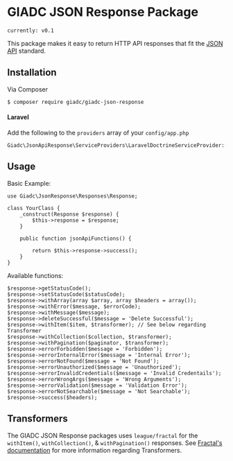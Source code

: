 GIADC JSON Response Package
===========================

`currently: v0.1`

This package makes it easy to return HTTP API responses that fit the [JSON API](http://jsonapi.org/) standard.

## Installation
Via Composer
```
$ composer require giadc/giadc-json-response
```
#### Laravel
Add the following to the `providers` array of your `config/app.php`
```
Giadc\JsonApiResponse\ServiceProviders\LaravelDoctrineServiceProvider::class,
```

## Usage
Basic Example:
```
use Giadc\JsonResponse\Responses\Response;

class YourClass {
    _construct(Response $response) {
        $this->response = $response;
    }

    public function jsonApiFunctions() {
        
        return $this->response->success();
    }
}
```

Available functions:
```
$response->getStatusCode();
$response->setStatusCode($statusCode);
$response->withArray(array $array, array $headers = array());
$response->withError($message, $errorCode);
$response->withMessage($message);
$response->deleteSuccessful($message = 'Delete Successful');
$response->withItem($item, $transformer); // See below regarding Transformer
$response->withCollection($collection, $transformer);
$response->withPagination($paginator, $transformer);
$response->errorForbidden($message = 'Forbidden');
$response->errorInternalError($message = 'Internal Error');
$response->errorNotFound($message = 'Not Found');
$response->errorUnauthorized($message = 'Unauthorized');
$response->errorInvalidCredentials($message = 'Invalid Credentails');
$response->errorWrongArgs($message = 'Wrong Arguments');
$response->errorValidation($message = 'Validation Error');
$response->errorNotSearchable($message = 'Not Searchable');
$response->success($headers);
```

## Transformers
The GIADC JSON Response packages uses `league/fractal` for the `withItem()`, `withCollection()`, & `withPagination()` responses. See [Fractal's documentation](http://fractal.thephpleague.com/transformers) for more information regarding Transformers.